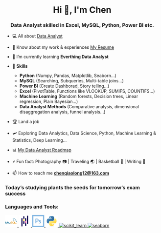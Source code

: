 <h1 align="center">Hi 👋, I'm Chen</h1>
<h3 align="center">Data Analyst skilled in Excel, MySQL, Python, Power BI etc.</h3>


- 💻 All about [Data Analyst](https://github.com/uteundilse/Data-Analyst-Practice)

- 📄 Know about my work & experiences [My Resume](https://www.linkedin.com/in/qiaolong-chen-89b171218/)

- 🔭 I’m currently learning **Everthing Data Analyst**

- 🌱 **Skills**
  - **Python** (Numpy, Pandas, Matplotlib, Seaborn...)  
  - **MySQL** (Searching, Subqueries, Multi-table joins...)
  - **Power BI** (Create Dashborad, Story telling...)
  - **Excel** (PivotTable, Functions like VLOOKUP, SUMIFS, COUNTIFS...)
  - **Machine Learning** (Random forests, Decision trees, Linear regression, Plain Bayesian...)
  - **Data Analyst Methods** (Comparative analysis, dimensional disaggregation analysis, funnel analysis...)  

- 🏆 Land a job

- 🛩️ Exploring Data Analytics, Data Science, Python, Machine Learning & Statistics, Deep Learning...

- 📊 [My Data Analyst Roadmap](https://github.com/uteundilse/Data-Analyst-Roadmap/blob/main/README.md) 

- ⚡ Fun fact: Photography 📷 | Traveling 🌏 | Basketball 🏀 | Writing 📝

- 📫 How to reach me **chenqiaolong12@163.com**

<h3 align="left">Today’s studying plants the seeds for tomorrow’s exam success</h3>
<p align="left">
</p>

<h3 align="left">Languages and Tools:</h3>
<p align="left"> <a href="https://www.mysql.com/" target="_blank" rel="noreferrer"> <img src="https://raw.githubusercontent.com/devicons/devicon/master/icons/mysql/mysql-original-wordmark.svg" alt="mysql" width="40" height="40"/> </a> <a href="https://pandas.pydata.org/" target="_blank" rel="noreferrer"> <img src="https://raw.githubusercontent.com/devicons/devicon/2ae2a900d2f041da66e950e4d48052658d850630/icons/pandas/pandas-original.svg" alt="pandas" width="40" height="40"/> </a> <a href="https://www.photoshop.com/en" target="_blank" rel="noreferrer"> <img src="https://raw.githubusercontent.com/devicons/devicon/master/icons/photoshop/photoshop-line.svg" alt="photoshop" width="40" height="40"/> </a> <a href="https://www.python.org" target="_blank" rel="noreferrer"> <img src="https://raw.githubusercontent.com/devicons/devicon/master/icons/python/python-original.svg" alt="python" width="40" height="40"/> </a> <a href="https://scikit-learn.org/" target="_blank" rel="noreferrer"> <img src="https://upload.wikimedia.org/wikipedia/commons/0/05/Scikit_learn_logo_small.svg" alt="scikit_learn" width="40" height="40"/> </a> <a href="https://seaborn.pydata.org/" target="_blank" rel="noreferrer"> <img src="https://seaborn.pydata.org/_images/logo-mark-lightbg.svg" alt="seaborn" width="40" height="40"/> </a> </p>
